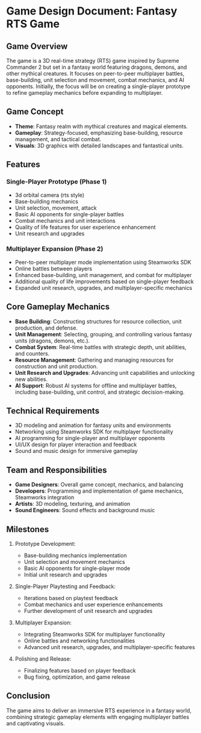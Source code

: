# Game Design Document: Fantasy RTS Game

## Game Overview
The game is a 3D real-time strategy (RTS) game inspired by Supreme Commander 2 but set in a fantasy world featuring dragons, demons, and other mythical creatures. It focuses on peer-to-peer multiplayer battles, base-building, unit selection and movement, combat mechanics, and AI opponents. Initially, the focus will be on creating a single-player prototype to refine gameplay mechanics before expanding to multiplayer.

## Game Concept
- **Theme**: Fantasy realm with mythical creatures and magical elements.
- **Gameplay**: Strategy-focused, emphasizing base-building, resource management, and tactical combat.
- **Visuals**: 3D graphics with detailed landscapes and fantastical units.

## Features
### Single-Player Prototype (Phase 1)
- 3d orbital camera (rts style)
- Base-building mechanics
- Unit selection, movement, attack
- Basic AI opponents for single-player battles
- Combat mechanics and unit interactions
- Quality of life features for user experience enhancement
- Unit research and upgrades

### Multiplayer Expansion (Phase 2)
- Peer-to-peer multiplayer mode implementation using Steamworks SDK
- Online battles between players
- Enhanced base-building, unit management, and combat for multiplayer
- Additional quality of life improvements based on single-player feedback
- Expanded unit research, upgrades, and multiplayer-specific mechanics

## Core Gameplay Mechanics
- **Base Building**: Constructing structures for resource collection, unit production, and defense.
- **Unit Management**: Selecting, grouping, and controlling various fantasy units (dragons, demons, etc.).
- **Combat System**: Real-time battles with strategic depth, unit abilities, and counters.
- **Resource Management**: Gathering and managing resources for construction and unit production.
- **Unit Research and Upgrades**: Advancing unit capabilities and unlocking new abilities.
- **AI Support**: Robust AI systems for offline and multiplayer battles, including base-building, unit control, and strategic decision-making.

## Technical Requirements
- 3D modeling and animation for fantasy units and environments
- Networking using Steamworks SDK for multiplayer functionality
- AI programming for single-player and multiplayer opponents
- UI/UX design for player interaction and feedback
- Sound and music design for immersive gameplay

## Team and Responsibilities
- **Game Designers**: Overall game concept, mechanics, and balancing
- **Developers**: Programming and implementation of game mechanics, Steamworks integration
- **Artists**: 3D modeling, texturing, and animation
- **Sound Engineers**: Sound effects and background music

## Milestones
1. Prototype Development:
   - Base-building mechanics implementation
   - Unit selection and movement mechanics
   - Basic AI opponents for single-player mode
   - Initial unit research and upgrades

2. Single-Player Playtesting and Feedback:
   - Iterations based on playtest feedback
   - Combat mechanics and user experience enhancements
   - Further development of unit research and upgrades

3. Multiplayer Expansion:
   - Integrating Steamworks SDK for multiplayer functionality
   - Online battles and networking functionalities
   - Advanced unit research, upgrades, and multiplayer-specific features

4. Polishing and Release:
   - Finalizing features based on player feedback
   - Bug fixing, optimization, and game release

## Conclusion
The game aims to deliver an immersive RTS experience in a fantasy world, combining strategic gameplay elements with engaging multiplayer battles and captivating visuals.

